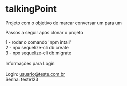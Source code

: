 # talkingPoint

Projeto com o objetivo de marcar conversar um para um

Passos a seguir após clonar o projeto

1 - rodar o comando 'npm intall' <br/>
2 - npx sequelize-cli db:create <br/>
3 - npx sequelize-cli db:migrate <br/>
<br/>
Informações para Login<br/>
<br/>
Login: usuario@teste.com.br <br/>
Senha: teste123<br/>
